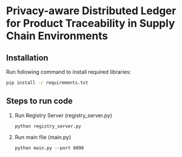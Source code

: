 # Privacy-aware Distributed Ledger for Product Traceability in Supply Chain Environments


## Installation

Run following command to install required libraries:
```cmd
pip install -r requirements.txt
```

## Steps to run code


1. Run Registry Server (registry_server.py)
    ```
    python registry_server.py
    ```

2. Run main file (main.py)
    ```
    python main.py --port 8090
    ```
